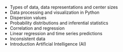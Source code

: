 - Types of data, data representations and center sizes
- Data processing and visualization in Python
- Dispersion values
- Probability distributions and inferential statistics
- Correlation and regression
- Linear regression and time series predictions
- Inconsistent data
- Introduction Artificial Intelligence (AI)
